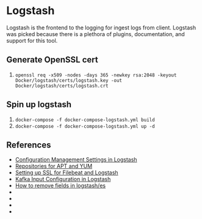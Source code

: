 # Logstash
Logstash is the frontend to the logging for ingest logs from client. Logstash was picked because there is a plethora of plugins, documentation, and support for this tool.

## Generate OpenSSL cert
1. `openssl req -x509 -nodes -days 365 -newkey rsa:2048 -keyout Docker/logstash/certs/logstash.key -out Docker/logstash/certs/logstash.crt`

## Spin up logstash
1. `docker-compose -f docker-compose-logstash.yml build`
1. `docker-compose -f docker-compose-logstash.yml up -d`

## References
* [Configuration Management Settings in Logstash](https://www.elastic.co/guide/en/logstash/current/configuring-centralized-pipelines.html#configuration-management-settings)
* [Repositories for APT and YUM](https://www.elastic.co/guide/en/beats/filebeat/current/setup-repositories.html)
* [Setting up SSL for Filebeat and Logstash](https://documentation.wazuh.com/2.1/installation-guide/optional-configurations/elastic_ssl.html)
* [Kafka Input Configuration in Logstash](https://facingissuesonit.com/2017/05/06/integrate-logstash-with-kafka/)
* [How to remove fields in logstash/es](https://discuss.elastic.co/t/how-to-remove-fields-in-logstash-es/77039/2)
* []()
* []()
* []()
* []()
